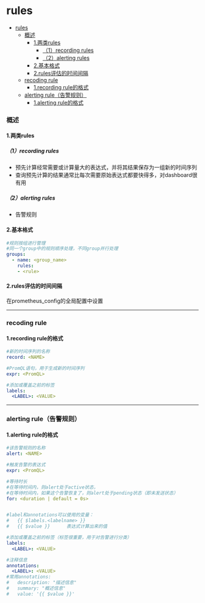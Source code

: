 # rules

<!-- @import "[TOC]" {cmd="toc" depthFrom=1 depthTo=6 orderedList=false} -->
<!-- code_chunk_output -->

- [rules](#rules)
    - [概述](#概述)
      - [1.两类rules](#1两类rules)
        - [（1）recording rules](#1recording-rules)
        - [（2）alerting rules](#2alerting-rules)
      - [2.基本格式](#2基本格式)
      - [2.rules评估的时间间隔](#2rules评估的时间间隔)
    - [recoding rule](#recoding-rule)
      - [1.recording rule的格式](#1recording-rule的格式)
    - [alerting rule（告警规则）](#alerting-rule告警规则)
      - [1.alerting rule的格式](#1alerting-rule的格式)

<!-- /code_chunk_output -->

### 概述

#### 1.两类rules

##### （1）recording rules
* 预先计算经常需要或计算量大的表达式，并将其结果保存为一组新的时间序列
* 查询预先计算的结果通常比每次需要原始表达式都要快得多，对dashboard很有用

##### （2）alerting rules
* 告警规则

#### 2.基本格式
```yaml
#规则按组进行管理
#同一个group中的规则顺序处理，不同group并行处理
groups:
  - name: <group_name>
    rules:
    - <rule>
```

#### 2.rules评估的时间间隔
在prometheus_config的全局配置中设置

***

### recoding rule

#### 1.recording rule的格式
```yaml
#新的时间序列的名称
record: <NAME>

#PromQL语句，用于生成新的时间序列
expr: <PromQL>

#添加或覆盖之前的标签
labels:
  <LABEL>: <VALUE>
```

***

### alerting rule（告警规则）

#### 1.alerting rule的格式
```yaml
#该告警规则的名称
alert: <NAME>

#触发告警的表达式
expr: <PromQL>

#等待时长
#在等待时间内，则alert处于active状态，
#在等待时间内，如果这个告警恢复了，则alert处于pending状态（即未发送状态）
for: <duration | default = 0s>


#label和annotations可以使用的变量：
#   {{ $labels.<labelname> }}
#   {{ $value }}      表达式计算出来的值

#添加或覆盖之前的标签（标签很重要，用于对告警进行分类）
labels:
  <LABEL>: <VALUE>

#注释信息
annotations:
  <LABEL>: <VALUE>
#常用annotations:
#   description: "描述信息"
#   summary: "概述信息"
#   value: '{{ $value }}'
```
